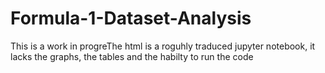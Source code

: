 # Formula-1-Dataset-Analysis
This is a work in progreThe html is a roguhly traduced jupyter notebook, it lacks the graphs, the tables and the habilty to run the code
